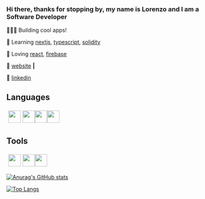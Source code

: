 
### Hi there, thanks for stopping by, my name is Lorenzo and I am a Software Developer

👨🏼‍💻 Building cool apps! 

🧠 Learning [nextjs][next], [typescript][typescript], [solidity][solidity] 

💜 Loving [react][react], [firebase][firebase] 

🏡 [website][website] **|** 

👔 [linkedin][linkedin]

## Languages


<img height="32px" style="margin: 5px" src="https://cdn.svgporn.com/logos/javascript.svg"><img height="32px" src="https://cdn.svgporn.com/logos/react.svg"><img height="32px" color="white" src="https://cdn.svgporn.com/logos/nextjs.svg"><img height="32px" src="https://cdn.svgporn.com/logos/tailwindcss.svg">

## Tools 

<img height="32px" style="margin: 5px" src="https://cdn.svgporn.com/logos/firebase.svg"><img height="32px" src="https://cdn.svgporn.com/logos/git-icon.svg"><img height="32px" src="https://cdn.svgporn.com/logos/visual-studio-code.svg">


[![Anurag's GitHub stats](https://github-readme-stats.vercel.app/api?username=lorenzosyku&show_icons=true&theme=dracula)](https://github.com/lorenzosyku/github-readme-stats)

[![Top Langs](https://github-readme-stats.vercel.app/api/top-langs/?username=lorenzosyku&layout=compact)](https://github.com/lorenzosyku/github-readme-stats)



[react]: http://reactjs.org
[firebase]: https://firebase.google.com
[next]: https://nextjs.org
[solidity]: https://github.com/ethereum/solidity
[typescript]: https://www.typescriptlang.org
[website]: https://suspicious-noyce-d853fc.netlify.app
[linkedin]: https://linkedin.com/in/lorenzosyku